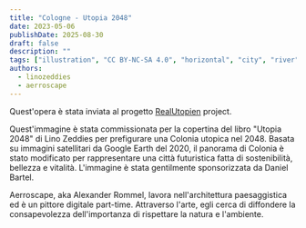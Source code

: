 ```yaml
---
title: "Cologne - Utopia 2048"
date: 2023-05-06
publishDate: 2025-08-30
draft: false
description: ""
tags: ["illustration", "CC BY-NC-SA 4.0", "horizontal", "city", "river", "transport"]
authors:
  - linozeddies
  - aerroscape
---
```


Quest'opera è stata inviata al progetto [RealUtopien](https://realutopien.info/visuals/koeln-utopia-2048/) project.

Quest'immagine è stata commissionata per la copertina del libro "Utopia 2048" di Lino Zeddies per prefigurare una Colonia utopica nel 2048. Basata su immagini satellitari da Google Earth del 2020, il panorama di Colonia è stato modificato per rappresentare una città futuristica fatta di sostenibilità, bellezza e vitalità. L'immagine è stata gentilmente sponsorizzata da Daniel Bartel.

Aerroscape, aka Alexander Rommel, lavora nell'architettura paesaggistica ed è un pittore digitale part-time. Attraverso l'arte, egli cerca di diffondere la consapevolezza dell'importanza di rispettare la natura e l'ambiente.
